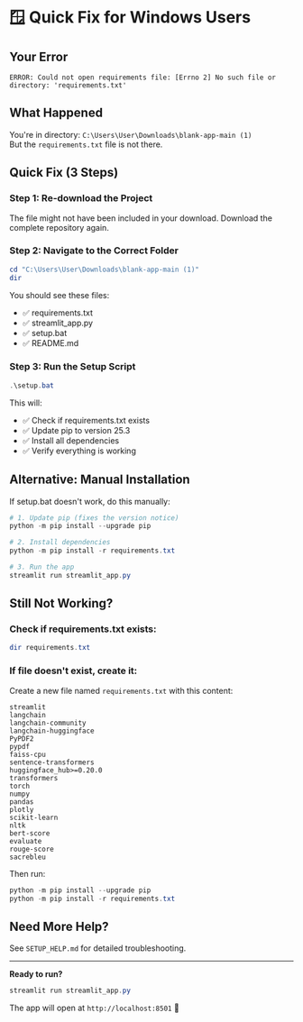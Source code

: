# 🪟 Quick Fix for Windows Users

## Your Error
```
ERROR: Could not open requirements file: [Errno 2] No such file or directory: 'requirements.txt'
```

## What Happened
You're in directory: `C:\Users\User\Downloads\blank-app-main (1)`  
But the `requirements.txt` file is not there.

## Quick Fix (3 Steps)

### Step 1: Re-download the Project
The file might not have been included in your download. Download the complete repository again.

### Step 2: Navigate to the Correct Folder
```powershell
cd "C:\Users\User\Downloads\blank-app-main (1)"
dir
```

You should see these files:
- ✅ requirements.txt
- ✅ streamlit_app.py
- ✅ setup.bat
- ✅ README.md

### Step 3: Run the Setup Script
```powershell
.\setup.bat
```

This will:
- ✅ Check if requirements.txt exists
- ✅ Update pip to version 25.3
- ✅ Install all dependencies
- ✅ Verify everything is working

## Alternative: Manual Installation

If setup.bat doesn't work, do this manually:

```powershell
# 1. Update pip (fixes the version notice)
python -m pip install --upgrade pip

# 2. Install dependencies
python -m pip install -r requirements.txt

# 3. Run the app
streamlit run streamlit_app.py
```

## Still Not Working?

### Check if requirements.txt exists:
```powershell
dir requirements.txt
```

### If file doesn't exist, create it:
Create a new file named `requirements.txt` with this content:
```
streamlit
langchain
langchain-community
langchain-huggingface
PyPDF2
pypdf
faiss-cpu
sentence-transformers
huggingface_hub>=0.20.0
transformers
torch
numpy
pandas
plotly
scikit-learn
nltk
bert-score
evaluate
rouge-score
sacrebleu
```

Then run:
```powershell
python -m pip install --upgrade pip
python -m pip install -r requirements.txt
```

## Need More Help?
See `SETUP_HELP.md` for detailed troubleshooting.

---

**Ready to run?**
```powershell
streamlit run streamlit_app.py
```

The app will open at `http://localhost:8501` 🚀
